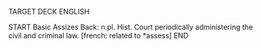 TARGET DECK
ENGLISH

START
Basic
Assizes
Back: n.pl. Hist. Court periodically administering the civil and criminal law. [french: related to *assess]
END

